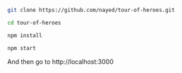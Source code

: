 ```bash
git clone https://github.com/nayed/tour-of-heroes.git

cd tour-of-heroes

npm install

npm start
```

And then go to http://localhost:3000